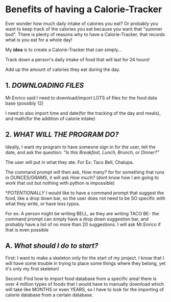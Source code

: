 # Benefits of having a Calorie-Tracker

Ever wonder how much daily intake of calories you eat? Or probably you want to keep track of the calories you eat because you want that "summer bod".
There is plenty of reasons why to have a Calorie-Tracker, that records what is you eat for a whole day! 

My **idea** is to create a Calorie-Tracker that can simply...

Track down a person's daily intake of food that will last for 24 hours! 

Add up the amount of calories they eat during the day.


## 1. **_DOWNLOADING FILES_**

Mr.Enrico said I need to download/import LOTS of files for the food data base (possibly 12)

I need to also import time and date(for the tracking of the day and meals), and math(for the addition of calorie intake)

## 2. **_WHAT WILL THE PROGRAM DO?_**

Ideally, I want my program to have someone sign in for the user, tell the date, and ask the question: 
*"Is this Breakfast, Lunch, Brunch, or Dinner?"*

The user will put in what they ate. For Ex: Taco Bell, Chalupa. 

The command prompt will then ask, *How many?* for for something that runs in OUNCES/GRAMS, it will ask *How _much_?* 
(dont know how I am going to work that out but nothing with python is impossible)

**POTENTIONALLY* I would like to have a command prompt that suggest the food, like a drop down bar, so the user does not need to be SO specific with what they write, or have less typos. 

For ex: A person might be writing  BELL, as they are writing TACO BE- the command prompt can simply have a drop down suggestion bar, and probably have a list of no more than 20 suggestions. I will ask Mr.Enrico if that is even possible


## A. **_What should I do to start?_** 

First: I want to make a skeleton only for the start of my project. I know that I will have some trouble in trying to place some things where they belong, yet it's only my first skeleton!

Second: Find how to import food database from a specific area! there is over 4 million types of foods that I would have to manually download which will take like MONTHS or even YEARS, so I have to look for the importing of calorie database from a certain database. 

 
